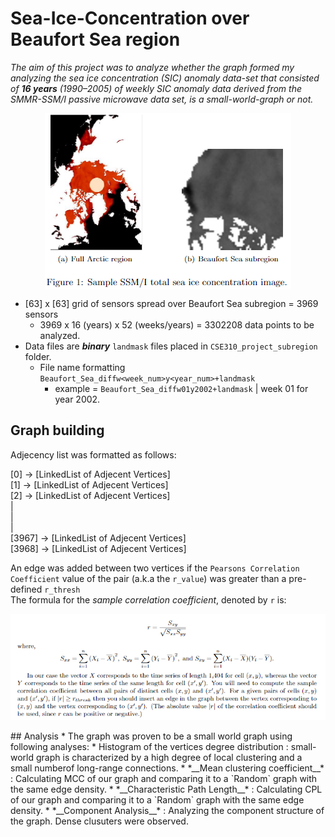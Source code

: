 # Sea-Ice-Concentration over Beaufort Sea region
*The aim of this project was to analyze whether the graph formed my analyzing the sea ice concentration (SIC) anomaly data-set that consisted of __16 years__ (1990–2005) of weekly SIC  anomaly  data  derived  from  the  SMMR-SSM/I  passive  microwave  data  set, is a small-world-graph or not.*

<p align="center">
<img align="center" src="images/seaice.png">
</p>

* [63] x [63] grid of sensors spread over Beaufort Sea subregion = 3969 sensors
  * 3969 x 16 (years) x 52 (weeks/years) = 3302208 data points to be analyzed.
* Data files are *__binary__* `landmask` files placed in `CSE310_project_subregion` folder.
  * File name formatting `Beaufort_Sea_diffw<week_num>y<year_num>+landmask` 
    * example = `Beaufort_Sea_diffw01y2002+landmask` | week 01 for year 2002.

## Graph building 
Adjecency list was formatted as follows:

[0] -> [LinkedList of Adjecent Vertices] <br />
[1] -> [LinkedList of Adjecent Vertices]<br />
[2] -> [LinkedList of Adjecent Vertices]<br />
| <br />
| <br />
| <br />
[3967] -> [LinkedList of Adjecent Vertices]<br />
[3968] -> [LinkedList of Adjecent Vertices]<br />

An edge was added between two vertices if the `Pearsons Correlation Coefficient` value of the pair (a.k.a the `r_value`) was greater than a pre-defined `r_thresh`  
The formula for the *sample correlation coefficient*, denoted by `r` is: <br />
<p align="center">
<img src="images/seaice_2.png">
</p>
## Analysis 
* The graph was proven to be a small world graph using following analyses:
  * Histogram of the vertices degree distribution : small-world graph is characterized by a high degree of local clustering and a small numberof long-range connections.
  * *__Mean clustering coefficient__* : Calculating MCC of our graph and comparing it to a `Random` graph with the same edge density.
  * *__Characteristic Path Length__* : Calculating CPL of our graph and comparing it to a `Random` graph with the same edge density.
  * *__Component Analysis__* : Analyzing the component structure of the graph. Dense clusuters were observed.   
